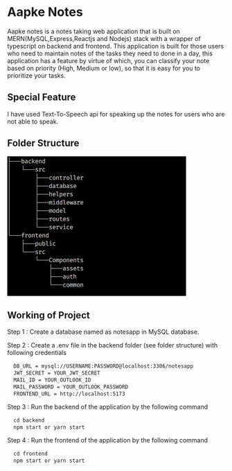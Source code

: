 # Aapke Notes

Aapke notes is a notes taking web application that is built on MERN(MySQL,Express,Reactjs and Nodejs) stack with a wrapper of typescript on backend and frontend.
This application is built for those users who need to maintain notes of the tasks they need to done in a day, this application has a feature by virtue of which,
you can classify your note based on priority (High, Medium or low), so that it is easy for you to prioritize your tasks.

## Special Feature

I have used Text-To-Speech api for speaking up the notes for users who are not able to speak. 

## Folder Structure 
<img src="https://github.com/imyogeshgaur/aapke-notes/blob/master/folder_structure.PNG">

## Working of Project 

Step 1 : Create a database named as notesapp in MySQL database.

Step 2 : Create a .env file in the backend folder (see folder structure) with following credentials

```
  DB_URL = mysql://USERNAME:PASSWORD@localhost:3306/notesapp
  JWT_SECRET = YOUR_JWT_SECRET
  MAIL_ID = YOUR_OUTLOOK_ID
  MAIL_PASSWORD = YOUR_OUTLOOK_PASSWORD
  FRONTEND_URL = http://localhost:5173
```

Step 3 : Run the backend of the application by the following command
```
  cd backend 
  npm start or yarn start
```

Step 4 : Run the frontend of the application by the following command
```
  cd frontend 
  npm start or yarn start
```
